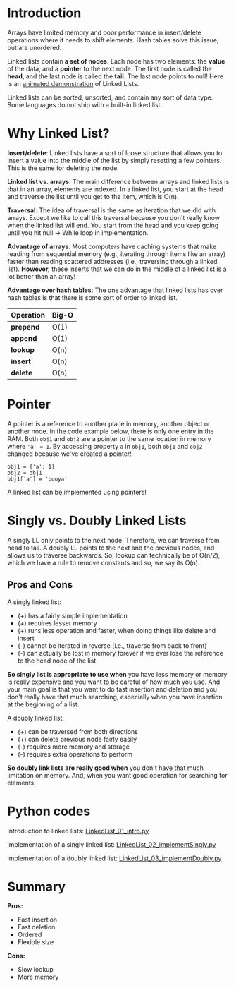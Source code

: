 # Introduction

Arrays have limited memory and poor performance in insert/delete operations where it needs to shift elements. Hash tables solve this issue, but are unordered. 

Linked lists contain **a set of nodes**. Each node has two elements: the **value** of the data, and a **pointer** to the next node. The first node is called the **head**, and the last node is called the **tail**. The last node points to null! Here is an [animated demonstration](https://visualgo.net/en/list?slide=1) of Linked Lists.

Linked lists can be sorted, unsorted, and contain any sort of data type. Some languages do not ship with a built-in linked list.

# Why Linked List?

**Insert/delete**: Linked lists have a sort of loose structure that allows you to insert a value into the middle of the list by simply resetting a few pointers. This is the same for deleting the node. 

**Linked list vs. arrays**: The main difference between arrays and linked lists is that in an array, elements are indexed. In a linked list, you start at the head and traverse the list until you get to the item, which is O(n).

**Traversal**: The idea of traversal is the same as iteration that we did with arrays. Except we like to call this traversal because you don't really know when the linked list will end. You start from the head and you keep going until you hit null -> While loop in implementation.

**Advantage of arrays**: Most computers have caching systems that make reading from sequential memory (e.g., iterating through items like an array) faster than reading scattered addresses (i.e., traversing through a linked list). **However,** these inserts that we can do in the middle of a linked list is a lot better than an array!

**Advantage over hash tables**: The one advantage that linked lists has over hash tables is that there is some sort of order to linked list.

| Operation   | Big-O |
| ----------- | ----- |
| **prepend** | O(1)  |
| **append**  | O(1)  |
| **lookup**  | O(n)  |
| **insert**  | O(n)  |
| **delete**  | O(n)  |

# Pointer

A pointer is a reference to another place in memory, another object or another node. In the code example below, there is only one entry in the RAM. Both `obj1` and `obj2` are a pointer to the same location in memory where `'a' = 1`. By accessing property `a` in `obj1`, both `obj1` and `obj2` changed because we've created a pointer!

```
obj1 = {'a': 1}
obj2 = obj1
obj1['a'] = 'booya'
```

A linked list can be implemented using pointers!

# Singly vs. Doubly Linked Lists

A singly LL only points to the next node. Therefore, we can traverse from head to tail. A doubly LL points to the next and the previous nodes, and allows us to traverse backwards. So, lookup can technically be of O(n/2), which we have a rule to remove constants and so, we say its O(n).

## Pros and Cons

A singly linked list:
- (+) has a fairly simple implementation
- (+) requires lesser memory
- (+) runs less operation and faster, when doing things like delete and insert
- (-) cannot be iterated in reverse (i.e., traverse from back to front)
- (-) can actually be lost in memory forever if we ever lose the reference to the head node of the list.

**So singly list is appropriate to use when** you have less memory or memory is really expensive and you want to be careful of how much you use. And your main goal is that you want to do fast insertion and deletion and you don't really have that much searching, especially when you have insertion at the beginning of a list.

A doubly linked list:
- (+) can be traversed from both directions
- (+) can delete previous node fairly easily
- (-) requires more memory and storage
- (-) requires extra operations to perform

**So doubly link lists are really good when** you don't have that much limitation on memory. And, when you want good operation for searching for elements.

# Python codes

Introduction to linked lists: [LinkedList_01_intro.py](./LinkedList_01_intro.py)

implementation of a singly linked list: [LinkedList_02_implementSingly.py](./LinkedList_02_implementSingly.py)

implementation of a doubly linked list: [LinkedList_03_implementDoubly.py](./LinkedList_03_implementDoubly.py)

# Summary

**Pros:**
- Fast insertion
- Fast deletion
- Ordered
- Flexible size

**Cons:**
- Slow lookup
- More memory

